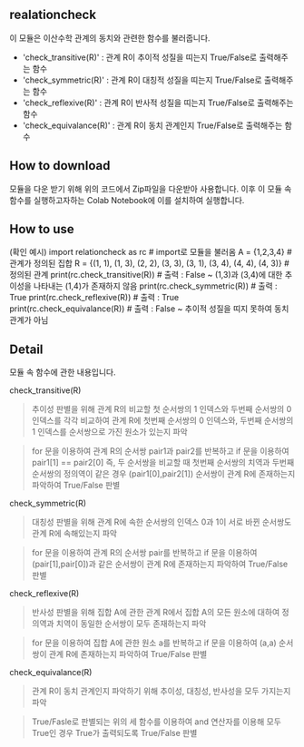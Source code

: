 ## realationcheck

이 모듈은 이산수학 관계의 동치와 관련한 함수를 불러줍니다. 

- 'check_transitive(R)' : 관계 R이 추이적 성질을 띠는지 True/False로 출력해주는 함수
- 'check_symmetric(R)' : 관계 R이 대칭적 성질을 띠는지 True/False로 출력해주는 함수
- 'check_reflexive(R)' : 관계 R이 반사적 성질을 띠는지 True/False로 출력해주는 함수
- 'check_equivalance(R)' : 관계 R이 동치 관계인지 True/False로 출력해주는 함수

## How to download

모듈을 다운 받기 위해 위의 코드에서 Zip파일을 다운받아 사용합니다. 이후 이 모듈 속 함수를 실행하고자하는 Colab Notebook에 이를 설치하여 실행합니다.

## How to use

(확인 예시)
import relationcheck as rc  # import로 모듈을 불러옴
A = {1,2,3,4}  # 관계가 정의된 집합
R = {(1, 1), (1, 3), (2, 2), (3, 3), (3, 1), (3, 4), (4, 4), (4, 3)}  # 정의된 관계
print(rc.check_transitive(R))  # 출력 : False ~ (1,3)과 (3,4)에 대한 추이성을 나타내는 (1,4)가 존재하지 않음
print(rc.check_symmetric(R))  # 출력 : True
print(rc.check_reflexive(R))  # 출력 : True
print(rc.check_equivalance(R))  # 출력 : False ~ 추이적 성질을 띠지 못하여 동치 관계가 아님



## Detail

모듈 속 함수에 관한 내용입니다.

check_transitive(R)

> 추이성 판별을 위해 관계 R의 비교할 첫 순서쌍의 1 인덱스와 두번째 순서쌍의 0 인덱스를 각각 비교하여 관계 R에 첫번째 순서쌍의 0 인덱스와, 두번째 순서쌍의 1 인덱스를 순서쌍으로 가진 원소가 있는지 파악

> for 문을 이용하여 관계 R의 순서쌍 pair1과 pair2를 반복하고 if 문을 이용하여 pair1[1] == pair2[0] 즉, 두 순서쌍을 비교할 때 첫번째 순서쌍의 치역과 두번째 순서쌍의 정의역이 같은 경우 (pair1[0],pair2[1]) 순서쌍이 관계 R에 존재하는지 파악하여 True/False 판별


check_symmetric(R)

> 대칭성 판별을 위해 관계 R에 속한 순서쌍의 인덱스 0과 1이 서로 바뀐 순서쌍도 관계 R에 속해있는지 파악

> for 문을 이용하여 관계 R의 순서쌍 pair를 반복하고 if 문을 이용하여 (pair[1],pair[0])과 같은 순서쌍이 관계 R에 존재하는지 파악하여 True/False 판별


check_reflexive(R)

> 반사성 판별을 위해 집합 A에 관한 관계 R에서 집합 A의 모든 원소에 대하여 정의역과 치역이 동일한 순서쌍이 모두 존재하는지 파악

> for 문을 이용하여 집합 A에 관한 원소 a를 반복하고 if 문을 이용하여 (a,a) 순서쌍이 관계 R에 존재하는지 파악하여 True/False 판별


check_equivalance(R)

> 관계 R이 동치 관계인지 파악하기 위해 추이성, 대칭성, 반사성을 모두 가지는지 파악

> True/Fasle로 판별되는 위의 세 함수를 이용하여 and 연산자를 이용해 모두 True인 경우 True가 출력되도록 True/False 판별
